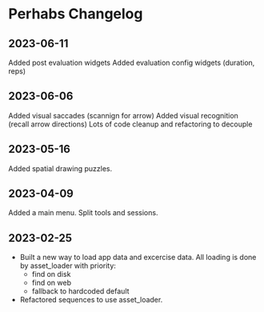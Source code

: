 # Perhabs Changelog
## 2023-06-11
Added post evaluation widgets
Added evaluation config widgets (duration, reps)

## 2023-06-06
Added visual saccades (scannign for arrow)
Added visual recognition (recall arrow directions)
Lots of code cleanup and refactoring to decouple

## 2023-05-16
Added spatial drawing puzzles.

## 2023-04-09
Added a main menu. Split tools and sessions.

## 2023-02-25
- Built a new way to load app data and excercise data. All loading is done by asset_loader with priority:
    - find on disk
    - find on web
    - fallback to hardcoded default
- Refactored sequences to use asset_loader.
